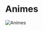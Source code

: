 # Animes
![Animes](https://user-images.githubusercontent.com/56745829/135940032-6901261b-604a-43b8-a419-5260c00ebedf.png)
